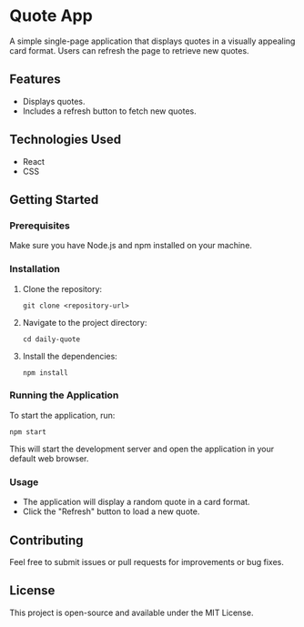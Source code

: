 # Quote App

A simple single-page application that displays quotes in a visually appealing card format. Users can refresh the page to retrieve new quotes.

## Features

- Displays quotes.
- Includes a refresh button to fetch new quotes.

## Technologies Used

- React
- CSS

## Getting Started

### Prerequisites

Make sure you have Node.js and npm installed on your machine.

### Installation

1. Clone the repository:
   ```
   git clone <repository-url>
   ```

2. Navigate to the project directory:
   ```
   cd daily-quote
   ```

3. Install the dependencies:
   ```
   npm install
   ```

### Running the Application

To start the application, run:
```
npm start
```
This will start the development server and open the application in your default web browser.

### Usage

- The application will display a random quote in a card format.
- Click the "Refresh" button to load a new quote.

## Contributing

Feel free to submit issues or pull requests for improvements or bug fixes.

## License

This project is open-source and available under the MIT License.